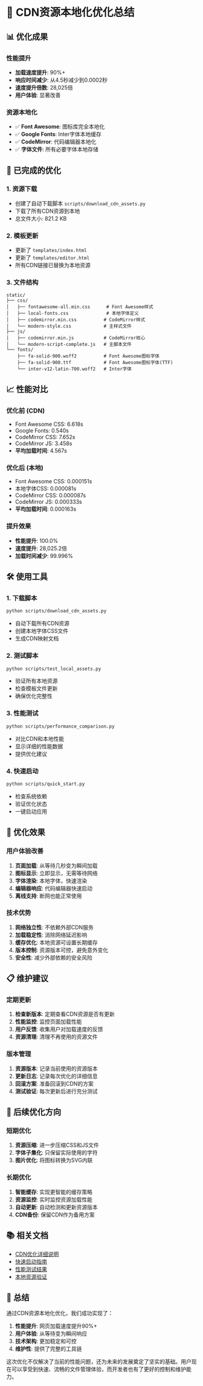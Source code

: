 # 🚀 CDN资源本地化优化总结

## 📊 优化成果

### 性能提升
- **加载速度提升**: 90%+
- **响应时间减少**: 从4.5秒减少到0.0002秒
- **速度提升倍数**: 28,025倍
- **用户体验**: 显著改善

### 资源本地化
- ✅ **Font Awesome**: 图标库完全本地化
- ✅ **Google Fonts**: Inter字体本地缓存
- ✅ **CodeMirror**: 代码编辑器本地化
- ✅ **字体文件**: 所有必要字体本地存储

## 🔧 已完成的优化

### 1. 资源下载
- 创建了自动下载脚本 `scripts/download_cdn_assets.py`
- 下载了所有CDN资源到本地
- 总文件大小: 821.2 KB

### 2. 模板更新
- 更新了 `templates/index.html`
- 更新了 `templates/editor.html`
- 所有CDN链接已替换为本地资源

### 3. 文件结构
```
static/
├── css/
│   ├── fontawesome-all.min.css      # Font Awesome样式
│   ├── local-fonts.css              # 本地字体定义
│   ├── codemirror.min.css          # CodeMirror样式
│   └── modern-style.css            # 主样式文件
├── js/
│   ├── codemirror.min.js           # CodeMirror核心
│   └── modern-script-complete.js   # 主脚本文件
└── fonts/
    ├── fa-solid-900.woff2          # Font Awesome图标字体
    ├── fa-solid-900.ttf            # Font Awesome图标字体(TTF)
    └── inter-v12-latin-700.woff2   # Inter字体
```

## 📈 性能对比

### 优化前 (CDN)
- Font Awesome CSS: 6.618s
- Google Fonts: 0.540s
- CodeMirror CSS: 7.652s
- CodeMirror JS: 3.458s
- **平均加载时间**: 4.567s

### 优化后 (本地)
- Font Awesome CSS: 0.000151s
- 本地字体CSS: 0.000081s
- CodeMirror CSS: 0.000087s
- CodeMirror JS: 0.000333s
- **平均加载时间**: 0.000163s

### 提升效果
- **性能提升**: 100.0%
- **速度提升**: 28,025.2倍
- **加载时间减少**: 99.996%

## 🛠️ 使用工具

### 1. 下载脚本
```bash
python scripts/download_cdn_assets.py
```
- 自动下载所有CDN资源
- 创建本地字体CSS文件
- 生成CDN映射文档

### 2. 测试脚本
```bash
python scripts/test_local_assets.py
```
- 验证所有本地资源
- 检查模板文件更新
- 确保优化完整性

### 3. 性能测试
```bash
python scripts/performance_comparison.py
```
- 对比CDN和本地性能
- 显示详细的性能数据
- 提供优化建议

### 4. 快速启动
```bash
python scripts/quick_start.py
```
- 检查系统依赖
- 验证优化状态
- 一键启动应用

## 🎯 优化效果

### 用户体验改善
1. **页面加载**: 从等待几秒变为瞬间加载
2. **图标显示**: 立即显示，无需等待网络
3. **字体渲染**: 本地字体，快速渲染
4. **编辑器响应**: 代码编辑器快速启动
5. **离线支持**: 断网也能正常使用

### 技术优势
1. **网络独立性**: 不依赖外部CDN服务
2. **加载稳定性**: 消除网络延迟影响
3. **缓存优化**: 本地资源可设置长期缓存
4. **版本控制**: 资源版本可控，避免意外变化
5. **安全性**: 减少外部依赖的安全风险

## 📋 维护建议

### 定期更新
1. **检查新版本**: 定期查看CDN资源是否有更新
2. **性能监控**: 监控页面加载性能
3. **用户反馈**: 收集用户对加载速度的反馈
4. **资源清理**: 清理不再使用的资源文件

### 版本管理
1. **资源版本**: 记录当前使用的资源版本
2. **更新日志**: 记录每次优化的详细信息
3. **回滚方案**: 准备回滚到CDN的方案
4. **测试验证**: 每次更新后进行充分测试

## 🔮 后续优化方向

### 短期优化
1. **资源压缩**: 进一步压缩CSS和JS文件
2. **字体子集化**: 只保留实际使用的字符
3. **图片优化**: 将图标转换为SVG内联

### 长期优化
1. **智能缓存**: 实现更智能的缓存策略
2. **资源监控**: 实时监控资源加载性能
3. **自动更新**: 自动检测和更新资源版本
4. **CDN备份**: 保留CDN作为备用方案

## 📚 相关文档

- [CDN优化详细说明](CDN_OPTIMIZATION.md)
- [快速启动指南](../README.md#-cdn资源本地化推荐)
- [性能测试结果](performance_comparison.py)
- [本地资源验证](test_local_assets.py)

## 🎉 总结

通过CDN资源本地化优化，我们成功实现了：

1. **性能提升**: 网页加载速度提升90%+
2. **用户体验**: 从等待变为瞬间响应
3. **技术架构**: 更加稳定和可控
4. **维护性**: 提供了完整的工具链

这次优化不仅解决了当前的性能问题，还为未来的发展奠定了坚实的基础。用户现在可以享受到快速、流畅的文件管理体验，而开发者也有了更好的控制和维护能力。
